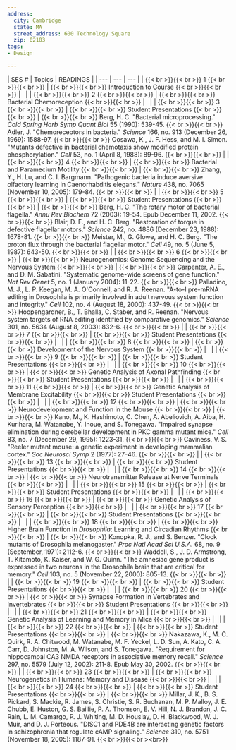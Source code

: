 ```yaml
---
address:
  city: Cambridge
  state: MA
  street_address: 600 Technology Square
  zip: 02183
tags:
- Design

---
```

| SES # | Topics | READINGS | | --- | --- | --- | | {{\< br >}}{{\< br >}} 1 {{\< br >}}{{\< br >}} | {{\< br >}}{{\< br >}} Introduction to Course {{\< br >}}{{\< br >}} |   | | {{\< br >}}{{\< br >}} 2 {{\< br >}}{{\< br >}} | {{\< br >}}{{\< br >}} Bacterial Chemoreception {{\< br >}}{{\< br >}} |   | | {{\< br >}}{{\< br >}} 3 {{\< br >}}{{\< br >}} | {{\< br >}}{{\< br >}} Student Presentations {{\< br >}}{{\< br >}} | {{\< br >}}{{\< br >}} Berg, H. C. "Bacterial microprocessing." _Cold Spring Harb Symp Quant Biol_ 55 (1990): 539-45. {{\< br >}}{{\< br >}} Adler, J. "Chemoreceptors in bacteria." _Science_ 166, no. 913 (December 26, 1969): 1588-97. {{\< br >}}{{\< br >}} Oosawa, K., J. F. Hess, and M. I. Simon. "Mutants defective in bacterial chemotaxis show modified protein phosphorylation." _Cell_ 53, no. 1 (April 8, 1988): 89-96. {{\< br >}}{{\< br >}} | | {{\< br >}}{{\< br >}} 4 {{\< br >}}{{\< br >}} | {{\< br >}}{{\< br >}} Bacterial and Paramecium Motility {{\< br >}}{{\< br >}} | {{\< br >}}{{\< br >}} Zhang, Y., H. Lu, and C. I. Bargmann. "Pathogenic bacteria induce aversive olfactory learning in Caenorhabditis elegans." _Nature_ 438, no. 7065 (November 10, 2005): 179-84. {{\< br >}}{{\< br >}} | | {{\< br >}}{{\< br >}} 5 {{\< br >}}{{\< br >}} | {{\< br >}}{{\< br >}} Student Presentations {{\< br >}}{{\< br >}} | {{\< br >}}{{\< br >}} Berg, H. C. "The rotary motor of bacterial flagella." _Annu Rev Biochem_ 72 (2003): 19-54. Epub December 11, 2002. {{\< br >}}{{\< br >}} Blair, D. F., and H. C. Berg. "Restoration of torque in defective flagellar motors." _Science_ 242, no. 4886 (December 23, 1988): 1678-81. {{\< br >}}{{\< br >}} Meister, M., G. Glowe, and H. C. Berg. "The proton flux through the bacterial flagellar motor." _Cell_ 49, no. 5 (June 5, 1987): 643-50. {{\< br >}}{{\< br >}} | | {{\< br >}}{{\< br >}} 6 {{\< br >}}{{\< br >}} | {{\< br >}}{{\< br >}} Neurogenomics: Genome Sequencing and the Nervous System {{\< br >}}{{\< br >}} | {{\< br >}}{{\< br >}} Carpenter, A. E., and D. M. Sabatini. "Systematic genome-wide screens of gene function." _Nat Rev Genet_ 5, no. 1 (January 2004): 11-22. {{\< br >}}{{\< br >}} Palladino, M. J., L. P. Keegan, M. A. O'Connell, and R. A. Reenan. "A-to-I pre-mRNA editing in Drosophila is primarily involved in adult nervous system function and integrity." _Cell_ 102, no. 4 (August 18, 2000): 437-49. {{\< br >}}{{\< br >}} Hoopengardner, B., T. Bhalla, C. Staber, and R. Reenan. "Nervous system targets of RNA editing identified by comparative genomics." _Science_ 301, no. 5634 (August 8, 2003): 832-6. {{\< br >}}{{\< br >}} | | {{\< br >}}{{\< br >}} 7 {{\< br >}}{{\< br >}} | {{\< br >}}{{\< br >}} Student Presentations {{\< br >}}{{\< br >}} |   | | {{\< br >}}{{\< br >}} 8 {{\< br >}}{{\< br >}} | {{\< br >}}{{\< br >}} Development of the Nervous System {{\< br >}}{{\< br >}} |   | | {{\< br >}}{{\< br >}} 9 {{\< br >}}{{\< br >}} | {{\< br >}}{{\< br >}} Student Presentations {{\< br >}}{{\< br >}} |   | | {{\< br >}}{{\< br >}} 10 {{\< br >}}{{\< br >}} | {{\< br >}}{{\< br >}} Genetic Analysis of Axonal Pathfinding {{\< br >}}{{\< br >}} Student Presentations {{\< br >}}{{\< br >}} |   | | {{\< br >}}{{\< br >}} 11 {{\< br >}}{{\< br >}} | {{\< br >}}{{\< br >}} Genetic Analysis of Membrane Excitability {{\< br >}}{{\< br >}} Student Presentations {{\< br >}}{{\< br >}} |   | | {{\< br >}}{{\< br >}} 12 {{\< br >}}{{\< br >}} | {{\< br >}}{{\< br >}} Neurodevelopment and Function in the Mouse {{\< br >}}{{\< br >}} | {{\< br >}}{{\< br >}} Kano, M., K. Hashimoto, C. Chen, A. Abeliovich, A. Aiba, H. Kurihara, M. Watanabe, Y. Inoue, and S. Tonegawa. "Impaired synapse elimination during cerebellar development in PKC gamma mutant mice." _Cell_ 83, no. 7 (December 29, 1995): 1223-31. {{\< br >}}{{\< br >}} Caviness, V. S. "Reeler mutant mouse: a genetic experiment in developing mammalian cortex." _Soc Neurosci Symp_ 2 (1977): 27-46. {{\< br >}}{{\< br >}} | | {{\< br >}}{{\< br >}} 13 {{\< br >}}{{\< br >}} | {{\< br >}}{{\< br >}} Student Presentations {{\< br >}}{{\< br >}} |   | | {{\< br >}}{{\< br >}} 14 {{\< br >}}{{\< br >}} | {{\< br >}}{{\< br >}} Neurotransmitter Release at Nerve Terminals {{\< br >}}{{\< br >}} |   | | {{\< br >}}{{\< br >}} 15 {{\< br >}}{{\< br >}} | {{\< br >}}{{\< br >}} Student Presentations {{\< br >}}{{\< br >}} |   | | {{\< br >}}{{\< br >}} 16 {{\< br >}}{{\< br >}} | {{\< br >}}{{\< br >}} Genetic Analysis of Sensory Perception {{\< br >}}{{\< br >}} |   | | {{\< br >}}{{\< br >}} 17 {{\< br >}}{{\< br >}} | {{\< br >}}{{\< br >}} Student Presentations {{\< br >}}{{\< br >}} |   | | {{\< br >}}{{\< br >}} 18 {{\< br >}}{{\< br >}} | {{\< br >}}{{\< br >}} Higher Brain Function in _Drosophila_: Learning and Circadian Rhythms {{\< br >}}{{\< br >}} | {{\< br >}}{{\< br >}} Konopka, R. J., and S. Benzer. "Clock mutants of Drosophila melanogaster." _Proc Natl Acad Sci U.S.A._ 68, no. 9 (September, 1971): 2112-6. {{\< br >}}{{\< br >}} Waddell, S., J. D. Armstrong, T. Kitamoto, K. Kaiser, and W. G. Quinn. "The amnesiac gene product is expressed in two neurons in the Drosophila brain that are critical for memory." _Cell_ 103, no. 5 (November 22, 2000): 805-13. {{\< br >}}{{\< br >}} | | {{\< br >}}{{\< br >}} 19 {{\< br >}}{{\< br >}} | {{\< br >}}{{\< br >}} Student Presentations {{\< br >}}{{\< br >}} |   | | {{\< br >}}{{\< br >}} 20 {{\< br >}}{{\< br >}} | {{\< br >}}{{\< br >}} Synapse Formation in Vertebrates and Invertebrates {{\< br >}}{{\< br >}} Student Presentations {{\< br >}}{{\< br >}} |   | | {{\< br >}}{{\< br >}} 21 {{\< br >}}{{\< br >}} | {{\< br >}}{{\< br >}} Genetic Analysis of Learning and Memory in Mice {{\< br >}}{{\< br >}} |   | | {{\< br >}}{{\< br >}} 22 {{\< br >}}{{\< br >}} | {{\< br >}}{{\< br >}} Student Presentations {{\< br >}}{{\< br >}} | {{\< br >}}{{\< br >}} Nakazawa, K., M. C. Quirk, R. A. Chitwood, M. Watanabe, M. F. Yeckel, L. D. Sun, A. Kato, C. A. Carr, D. Johnston, M. A. Wilson, and S. Tonegawa. "Requirement for hippocampal CA3 NMDA receptors in associative memory recall." _Science_ 297, no. 5579 (July 12, 2002): 211-8. Epub May 30, 2002. {{\< br >}}{{\< br >}} | | {{\< br >}}{{\< br >}} 23 {{\< br >}}{{\< br >}} | {{\< br >}}{{\< br >}} Neurogenetics in Humans: Memory and Disease {{\< br >}}{{\< br >}} |   | | {{\< br >}}{{\< br >}} 24 {{\< br >}}{{\< br >}} | {{\< br >}}{{\< br >}} Student Presentations {{\< br >}}{{\< br >}} | {{\< br >}}{{\< br >}} Millar, J. K., B. S. Pickard, S. Mackie, R. James, S. Christie, S. R. Buchanan, M. P. Malloy, J. E. Chubb, E. Huston, G. S. Baillie, P. A. Thomson, E. V. Hill, N. J. Brandon, J. C. Rain, L. M. Camargo, P. J. Whiting, M. D. Houslay, D. H. Blackwood, W. J. Muir, and D. J. Porteous. "DISC1 and PDE4B are interacting genetic factors in schizophrenia that regulate cAMP signaling." _Science_ 310, no. 5751 (November 18, 2005): 1187-91. {{\< br >}}{{\< br >\<br>}}